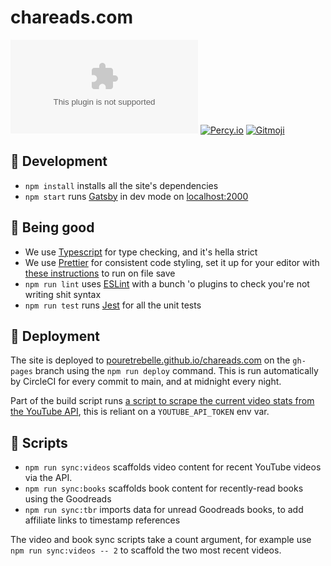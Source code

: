 # chareads.com

[![CircleCI](https://img.shields.io/circleci/build/github/pouretrebelle/chareads.com?token=44dd1fbe001ecd322c74296b07f664e905b8993b)](https://circleci.com/gh/pouretrebelle/chareads.com) [![Percy.io](https://percy.io/static/images/percy-badge.svg)](https://percy.io/33e2c69b/chareads.com) [![Gitmoji](https://img.shields.io/badge/gitmoji-%20😜%20😍-FFDD67.svg?style=flat)](https://github.com/carloscuesta/gitmoji)

## :raised_hands: Development

- `npm install` installs all the site's dependencies
- `npm start` runs [Gatsby](https://www.gatsbyjs.org/) in dev mode on [localhost:2000](http://localhost:2000)

## :construction_worker: Being good

- We use [Typescript](https://www.typescriptlang.org/) for type checking, and it's hella strict
- We use [Prettier](https://prettier.io/) for consistent code styling, set it up for your editor with [these instructions](https://prettier.io/docs/en/editors.html) to run on file save
- `npm run lint` uses [ESLint](https://eslint.org/) with a bunch 'o plugins to check you're not writing shit syntax
- `npm run test` runs [Jest](https://jestjs.io/) for all the unit tests

## :rocket: Deployment

The site is deployed to [pouretrebelle.github.io/chareads.com](https://pouretrebelle.github.io/chareads.com/) on the `gh-pages` branch using the `npm run deploy` command. This is run automatically by CircleCI for every commit to main, and at midnight every night.

Part of the build script runs [a script to scrape the current video stats from the YouTube API](https://github.com/pouretrebelle/chareads.com/blob/main/scripts/stats/getYouTubeStats.ts), this is reliant on a `YOUTUBE_API_TOKEN` env var.

## :hammer: Scripts

- `npm run sync:videos` scaffolds video content for recent YouTube videos via the API.
- `npm run sync:books` scaffolds book content for recently-read books using the Goodreads
- `npm run sync:tbr` imports data for unread Goodreads books, to add affiliate links to timestamp references

The video and book sync scripts take a count argument, for example use `npm run sync:videos -- 2` to scaffold the two most recent videos.
